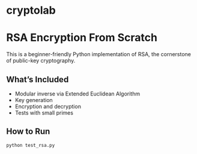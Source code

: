 # cryptolab
#  RSA Encryption From Scratch

This is a beginner-friendly Python implementation of RSA, the cornerstone of public-key cryptography.

##  What’s Included
- Modular inverse via Extended Euclidean Algorithm
- Key generation
- Encryption and decryption
- Tests with small primes

##  How to Run
```bash
python test_rsa.py

